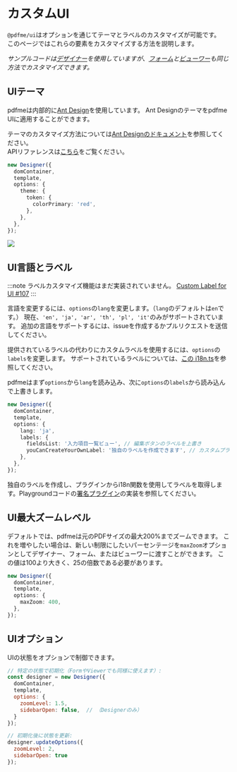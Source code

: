 # カスタムUI

`@pdfme/ui`はオプションを通じてテーマとラベルのカスタマイズが可能です。  
このページではこれらの要素をカスタマイズする方法を説明します。

_サンプルコードは[デザイナー](/docs/getting-started#designer)を使用していますが、[フォーム](/docs/getting-started#form)と[ビューワー](/docs/getting-started#viewer)も同じ方法でカスタマイズできます。_

## UIテーマ

pdfmeは内部的に[Ant Design](https://ant.design/)を使用しています。
Ant Designのテーマをpdfme UIに適用することができます。

テーマのカスタマイズ方法については[Ant Designのドキュメント](https://ant.design/docs/react/customize-theme)を参照してください。  
APIリファレンスは[こちら](https://ant.design/docs/react/customize-theme#api)をご覧ください。

```ts
new Designer({
  domContainer,
  template,
  options: {
    theme: {
      token: {
        colorPrimary: 'red',
      },
    },
  },
});
```

![](/img/custom-ui-theme.gif)

## UI言語とラベル

:::note
ラベルカスタマイズ機能はまだ実装されていません。
[Custom Label for UI #107](https://github.com/pdfme/pdfme/issues/107)
:::

言語を変更するには、`options`の`lang`を変更します。（`lang`のデフォルトは`en`です。）
現在、`'en', 'ja', 'ar', 'th', 'pl', 'it'`のみがサポートされています。
追加の言語をサポートするには、issueを作成するかプルリクエストを送信してください。

提供されているラベルの代わりにカスタムラベルを使用するには、`options`の`labels`を変更します。
サポートされているラベルについては、[この i18n.ts](https://github.com/pdfme/pdfme/blob/main/packages/ui/src/i18n.ts)を参照してください。

pdfmeはまず`options`から`lang`を読み込み、次に`options`の`labels`から読み込んで上書きします。

```ts
new Designer({
  domContainer,
  template,
  options: {
    lang: 'ja',
    labels: {
      fieldsList: '入力項目一覧ビュー', // 編集ボタンのラベルを上書き
      youCanCreateYourOwnLabel: '独自のラベルを作成できます', // カスタムプラグイン用の新しいラベルを追加
    },
  },
});
```

独自のラベルを作成し、プラグインからi18n関数を使用してラベルを取得します。Playgroundコードの[署名プラグイン](https://github.com/pdfme/pdfme/blob/main/playground/src/plugins/signature.ts)の実装を参照してください。

## UI最大ズームレベル

デフォルトでは、pdfmeは元のPDFサイズの最大200%までズームできます。
これを増やしたい場合は、新しい制限にしたいパーセンテージを`maxZoom`オプションとしてデザイナー、フォーム、またはビューワーに渡すことができます。
この値は100より大きく、25の倍数である必要があります。

```ts
new Designer({
  domContainer,
  template,
  options: {
    maxZoom: 400,
  },
});
```

## UIオプション

UIの状態をオプションで制御できます。

```javascript
// 特定の状態で初期化（FormやViewerでも同様に使えます）:
const designer = new Designer({
  domContainer,
  template,
  options: {
    zoomLevel: 1.5,
    sidebarOpen: false,  // （Designerのみ）
  }
});

// 初期化後に状態を更新:
designer.updateOptions({
  zoomLevel: 2,
  sidebarOpen: true
});
```
